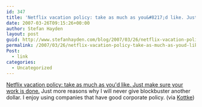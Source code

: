 ```yaml
---
id: 347
title: 'Netflix vacation policy: take as much as you&#8217;d like. Just make sure your work is done.'
date: 2007-03-26T09:15:26+00:00
author: Stefan Hayden
layout: post
guid: http://www.stefanhayden.com/blog/2007/03/26/netflix-vacation-policy-take-as-much-as-youd-like-just-make-sure-your-work-is-done/
permalink: /2007/03/26/netflix-vacation-policy-take-as-much-as-youd-like-just-make-sure-your-work-is-done/
Post:
  - link
categories:
  - Uncategorized
---
```

<p><a href="http://www.mercurynews.com/news/ci_5493698">Netflix vacation policy: take as much as you'd like. Just make sure your work is done.</a> Just more reasons why I will never give blockbuster another dollar. I enjoy using companies that have good corporate policy. (via <a href="http://www.kottke.org">Kottke</a>)
</p>
